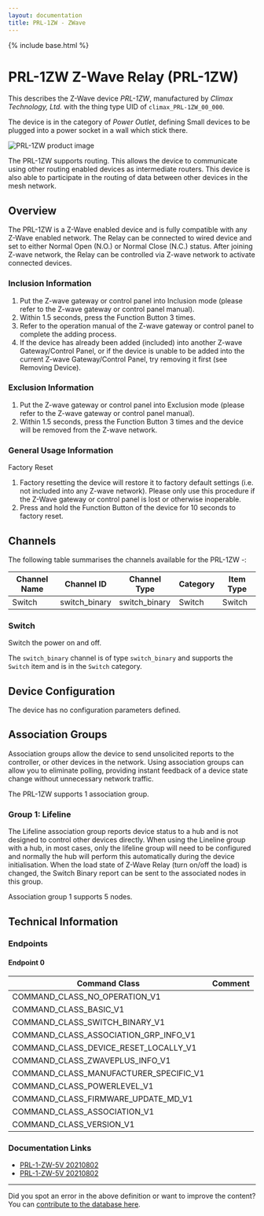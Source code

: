 ```yaml
---
layout: documentation
title: PRL-1ZW - ZWave
---
```


{% include base.html %}

# PRL-1ZW Z-Wave Relay (PRL-1ZW)
This describes the Z-Wave device *PRL-1ZW*, manufactured by *Climax Technology, Ltd.* with the thing type UID of ```climax_PRL-1ZW_00_000```.

The device is in the category of *Power Outlet*, defining Small devices to be plugged into a power socket in a wall which stick there.

![PRL-1ZW product image](https://opensmarthouse.org/zwavedatabase/1453/image/)


The PRL-1ZW supports routing. This allows the device to communicate using other routing enabled devices as intermediate routers.  This device is also able to participate in the routing of data between other devices in the mesh network.

## Overview

The PRL-1ZW is a Z-Wave enabled device and is fully compatible with any Z-Wave enabled network. The Relay can be connected to wired device and set to either Normal Open (N.O.) or Normal Close (N.C.) status. After joining Z-wave network, the Relay can be controlled via Z-wave network to activate connected devices.

### Inclusion Information

  1. Put the Z-wave gateway or control panel into Inclusion mode (please refer to the Z-wave gateway or control panel manual).
  2. Within 1.5 seconds, press the Function Button 3 times.
  3. Refer to the operation manual of the Z-wave gateway or control panel to complete the adding process.
  4. If the device has already been added (included) into another Z-wave Gateway/Control Panel, or if the device is unable to be added into the current Z-wave Gateway/Control Panel, try removing it first (see Removing Device).

### Exclusion Information

  1. Put the Z-wave gateway or control panel into Exclusion mode (please refer to the Z-wave gateway or control panel manual).
  2. Within 1.5 seconds, press the Function Button 3 times and the device will be removed from the Z-wave network.

### General Usage Information

Factory Reset

  1. Factory resetting the device will restore it to factory default settings (i.e. not included into any Z-wave network). Please only use this procedure if the Z-Wave gateway or control panel is lost or otherwise inoperable.
  2. Press and hold the Function Button of the device for 10 seconds to factory reset.

## Channels

The following table summarises the channels available for the PRL-1ZW -:

| Channel Name | Channel ID | Channel Type | Category | Item Type |
|--------------|------------|--------------|----------|-----------|
| Switch | switch_binary | switch_binary | Switch | Switch | 

### Switch
Switch the power on and off.

The ```switch_binary``` channel is of type ```switch_binary``` and supports the ```Switch``` item and is in the ```Switch``` category.



## Device Configuration

The device has no configuration parameters defined.

## Association Groups

Association groups allow the device to send unsolicited reports to the controller, or other devices in the network. Using association groups can allow you to eliminate polling, providing instant feedback of a device state change without unnecessary network traffic.

The PRL-1ZW supports 1 association group.

### Group 1: Lifeline

The Lifeline association group reports device status to a hub and is not designed to control other devices directly. When using the Lineline group with a hub, in most cases, only the lifeline group will need to be configured and normally the hub will perform this automatically during the device initialisation.
When the load state of Z-Wave Relay (turn on/off the load) is changed, the Switch Binary report can be sent to the associated nodes in this group.

Association group 1 supports 5 nodes.

## Technical Information

### Endpoints

#### Endpoint 0

| Command Class | Comment |
|---------------|---------|
| COMMAND_CLASS_NO_OPERATION_V1| |
| COMMAND_CLASS_BASIC_V1| |
| COMMAND_CLASS_SWITCH_BINARY_V1| |
| COMMAND_CLASS_ASSOCIATION_GRP_INFO_V1| |
| COMMAND_CLASS_DEVICE_RESET_LOCALLY_V1| |
| COMMAND_CLASS_ZWAVEPLUS_INFO_V1| |
| COMMAND_CLASS_MANUFACTURER_SPECIFIC_V1| |
| COMMAND_CLASS_POWERLEVEL_V1| |
| COMMAND_CLASS_FIRMWARE_UPDATE_MD_V1| |
| COMMAND_CLASS_ASSOCIATION_V1| |
| COMMAND_CLASS_VERSION_V1| |

### Documentation Links

* [PRL-1-ZW-5V 20210802](https://opensmarthouse.org/zwavedatabase/1453/reference/PRL-1-ZW-5V_20210802.pdf)
* [PRL-1-ZW-5V 20210802](https://opensmarthouse.org/zwavedatabase/1453/reference/PRL-1-ZW-5V_1.pdf)

---

Did you spot an error in the above definition or want to improve the content?
You can [contribute to the database here](https://opensmarthouse.org/zwavedatabase/1453).

